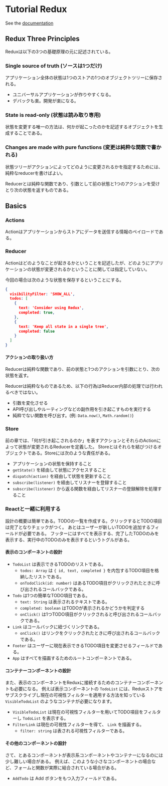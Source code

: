# Tutorial Redux
See the [documentation](http://redux.js.org/docs/basics/)

## Redux Three Principles
Reduxは以下の3つの基礎原理の元に記述されている。

### Single source of truth (ソースは1つだけ)
アプリケーション全体の状態は1つのストアの1つのオブジェクトツリーに保存される。

* ユニバーサルアプリケーションが作りやすくなる。
* デバックも楽。開発が楽になる。

### State is read-only (状態は読み取り専用)
状態を変更する唯一の方法は、何かが起こったのかを記述するオブジェクトを生成することである。

### Changes are made with pure functions (変更は純粋な関数で書かれる)
状態ツリーがアクションによってどのように変更されるかを指定するためには、純粋なreducerを書けばよい。

Reducerとは純粋な関数であり、引数として前の状態と1つのアクションを受けとり次の状態を返すものである。

## Basics
### Actions
Actionはアプリケーションからストアにデータを送信する情報のペイロードである。

### Reducer
Actionはどのようなことが起きるかということを記述したが、どのようにアプリケーションの状態が変更されるかということに関しては指定していない。

今回の場合は次のような状態を保存するということにする。

```json
{
  visibilityFilter: 'SHOW_ALL',
  todos: [
    {
      text: 'Consider using Redux',
      completed: true,
    },
    {
      text: 'Keep all state in a single tree',
      completed: false
    }
  ]
}
```

#### アクションの取り扱い方
Reducerは純粋な関数であり、前の状態と1つのアクションを引数にとり、次の状態を返す。

Reducerは純粋なものであるため、以下の行為はReducer内部の処理では行われるべきではない。

* 引数を変化させる
* API呼び出しやルーティングなどの副作用を引き起こすものを実行する
* 純粋でない関数を呼び出す。(例: `Data.now()`, `Math.random()`)

### Store
前の章では、「何が引き起こされるのか」を表すアクションとそれらのActionによって状態が変更されるReducerを定義した。
Storeとはそれらを結びつけるオブジェクトである。Storeには次のような責任がある。

* アプリケーションの状態を保持すること
* `getState()` を経由して状態にアクセスすること
* `dispatch(action)` を経由して状態を更新すること
* `subscribe(listener)` を経由してリスナーを登録すること
* `subscribe(listener)` から返る関数を経由してリスナーの登録解除を処理すること

### Reactと一緒に利用する
設計の概要は簡単である。TODOの一覧を作成する。クリックするとTODO項目は完了となりチェックがつく。
あとはユーザーが新しいTODOを追加するフィールドが必要である。
フッターにはすべてを表示する、完了したTODOのみを表示する、実行中のTODOのみを表示するというトグルがある。

#### 表示のコンポーネントの設計

* `TodoList` は表示できるTODOのリストである。
  * `todos: Array` は `{ id, text, completed }` を内包するTODO項目を格納したリストである。
  * `onTodoClick(id: number)` はあるTODO項目がクリックされたときに呼び出されるコールバックである。
* `Todo` は1つの簡単なTODO項目である。
  * `text: String` は表示されるテキストである。
  * `completed: boolean` はTODOが表示されるかどうかを判定する
  * `onClick()` は1つTODO項目がクリックされると呼び出されるコールバックである。
* `Link` はコールバックに紐づくリンクである。
  * `onClick()` はリンクをクリックされたときに呼び出されるコールバックである。
* `Footer` はユーザーに現在表示できるTODO項目を変更させるフィールドである。
* `App` はすべてを描画するためのルートコンポーネントである。

#### コンテナーコンポーネントの設計
また、表示のコンポーネントをReduxに接続するためのコンテナーコンポーネントも必要になる。
例えば表示コンポーネントの `TodoList` には、Reduxストアをサブスクライブし現在の可視性フィルターを適用する方法を知っている `VisibleTodoList` のようなコンテナが必要になります。

* `VisibleTodoList` は現在の可視性フィルターを用いてTODO項目をフィルターし `TodoList` を表示する。
* `FilterLink` は現在の可視性フィルターを得て、 `Link` を描画する。
  * `filter: string` は表される可視性フィルターである。  

#### その他のコンポーネントの設計
さて、とあるコンポーネントが表示系コンポーネントやコンテナーになるのには少し難しい場合がある。
例えば、このような小さなコンポーネントの場合など、フォームと関数が実際に結合されている場合がある。

* `AddTodo` は Add ボタンをもつ入力フィールドである。